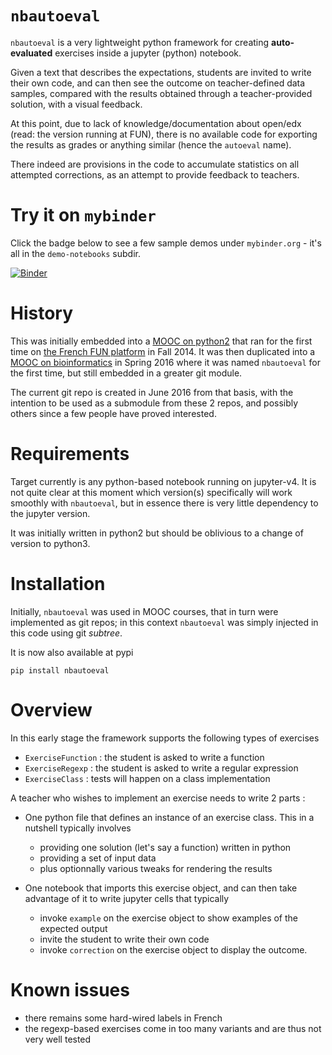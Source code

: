 # `nbautoeval`

`nbautoeval` is a very lightweight python framework for creating **auto-evaluated** exercises inside a jupyter (python) notebook.

Given a text that describes the expectations, students are invited to write their own code, 
and can then see the outcome on teacher-defined data samples, compared with the results obtained through a teacher-provided solution, with a visual feedback.

At this point, due to lack of knowledge/documentation about open/edx (read: the version running at FUN), there is no available code for exporting the results as grades or anything similar (hence the `autoeval` name).

There indeed are provisions in the code to accumulate statistics on all attempted corrections, as an attempt to provide feedback to teachers.

# Try it on `mybinder`

Click the badge below to see a few sample demos under `mybinder.org` - it's all in the `demo-notebooks` subdir.

[![Binder](http://mybinder.org/badge.svg)](http://mybinder.org/repo/parmentelat/nbautoeval)


# History

This was initially embedded into a [MOOC on python2](https://github.com/parmentelat/flotpython) 
that ran for the first time on [the French FUN platform](https://www.france-universite-numerique-mooc.fr/) in Fall 2014. 
It was then duplicated into a [MOOC on bioinformatics](https://github.com/parmentelat/flotbioinfo) 
in Spring 2016 where it was named `nbautoeval` for the first time, but still embedded in a greater git module.

The current git repo is created in June 2016 from that basis, with the intention to be used as a submodule from these 2 repos, 
and possibly others since a few people have proved interested.

# Requirements

Target currently is any python-based notebook running on jupyter-v4. It is not quite clear at this moment which version(s) 
specifically will work smoothly with `nbautoeval`, but in essence there is very little dependency to the jupyter version.

It was initially written in python2 but should be oblivious to a change of version to python3.

# Installation

Initially, `nbautoeval` was used in MOOC courses, that in turn were
implemented as git repos; in this context `nbautoeval` was simply
injected in this code using git *subtree*.

It is now also available at pypi

```
pip install nbautoeval
```

# Overview

In this early stage the framework supports the following types of exercises
  * `ExerciseFunction` : the student is asked to write a function
  * `ExerciseRegexp` : the student is asked to write a regular expression
  * `ExerciseClass` : tests will happen on a class implementation

A teacher who wishes to implement an exercise needs to write 2 parts :

* One python file that defines an instance of an exercise class. This in a nutshell typically involves
  * providing one solution (let's say a function) written in python
  * providing a set of input data
  * plus optionnally various tweaks for rendering the results

* One notebook that imports this exercise object, and can then take advantage of it to write jupyter cells that typically
  * invoke `example` on  the  exercise  object to show examples of the expected output
  * invite the student to write their own code
  * invoke `correction` on  the  exercise  object to display the outcome.

# Known issues

* there remains some hard-wired labels in French
* the regexp-based exercises come in too many variants and are thus not very well tested



